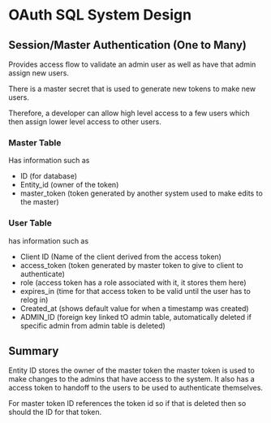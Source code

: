 # OAuth SQL System Design

## Session/Master Authentication (One to Many)

Provides access flow to validate an admin user as well as have that admin assign new users.

There is a master secret that is used to generate new tokens to make new users.

Therefore, a developer can allow high level access to a few users which then assign lower level access to other users.

### Master Table

Has information such as

- ID (for database)
- Entity_id (owner of the token)
- master_token (token generated by another system used to make edits to the master)

### User Table

has information such as

- Client ID (Name of the client derived from the access token)
- access_token (token generated by master token to give to client to authenticate)
- role (access token has a role associated with it, it stores them here)
- expires_in (time for that access token to be valid until the user has to relog in)
- Created_at (shows default value for when a timestamp was created)
- ADMIN_ID (foreign key linked tO admin table, automatically deleted if specific admin from admin table is deleted)

## Summary

Entity ID stores the owner of the master token the master token is used to make changes to the admins that have access to the system. It also has a access token to handoff to the users to be used to authenticate themselves.

For master token ID references the token id so if that is deleted then so should the ID for that token.
